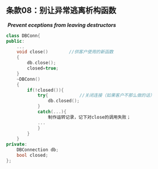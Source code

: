 ## 条款08：别让异常逃离析构函数

​			***Prevent eceptions from leaving destructors***

```c++
class DBConn{
public:
	...
	void close()	 	//供客户使用的新函数
	{
		db.close();
		closed=true;
	}
	~DBConn()
	{
		if(!closed()){
			try{			//关闭连接（如果客户不那么做的话）
				db.closed();
			}
			catch(...){
				制作运转记录，记下对close的调用失败；
			...
			}
		}
	}
private:
    DBConnection db;
    bool closed;
};
```

